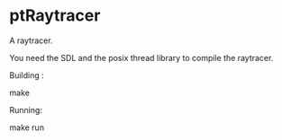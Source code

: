 ptRaytracer
===========

A raytracer.

You need the SDL and the posix thread library to compile the raytracer. 

Building :

make

Running:

make run